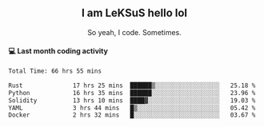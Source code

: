 <h2 align="center">I am LeKSuS hello lol</h2>
<p align="center">So yeah, I code. Sometimes.</p>

#### :computer: Last month coding activity
<!--START_SECTION:waka-->

```txt
Total Time: 66 hrs 55 mins

Rust              17 hrs 25 mins  ██████▒░░░░░░░░░░░░░░░░░░   25.18 %
Python            16 hrs 35 mins  ██████░░░░░░░░░░░░░░░░░░░   23.96 %
Solidity          13 hrs 10 mins  ████▓░░░░░░░░░░░░░░░░░░░░   19.03 %
YAML              3 hrs 44 mins   █▒░░░░░░░░░░░░░░░░░░░░░░░   05.42 %
Docker            2 hrs 32 mins   █░░░░░░░░░░░░░░░░░░░░░░░░   03.67 %
```

<!--END_SECTION:waka-->
